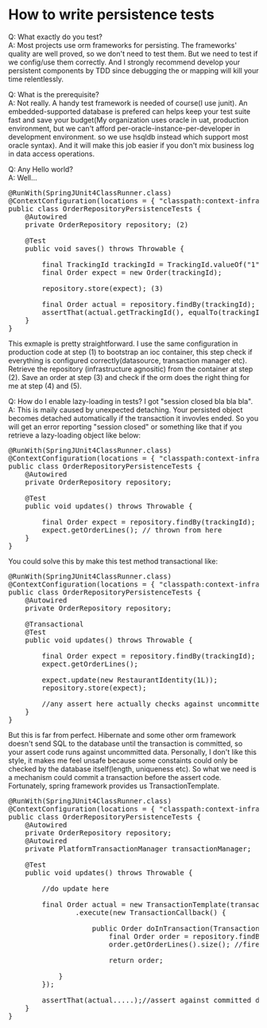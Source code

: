 How to write persistence tests
=======

Q: What exactly do you test?  
A: Most projects use orm frameworks for persisting. The frameworks' quality are well proved, so we don't need to test them. But we need to test if we config/use them correctly. And I strongly recommend develop your persistent components by TDD since debugging the or mapping will kill your time relentlessly.

Q: What is the prerequisite?  
A: Not really. A handy test framework is needed of course(I use junit). An embedded-supported database is prefered can helps keep your test suite fast and save your budget(My organization uses oracle in uat, production environment, but we can't afford per-oracle-instance-per-developer in development environment. so we use hsqldb instead which support most oracle syntax). And it will make this job easier if you don't mix business log in data access operations.

Q: Any Hello world?  
A: Well...

<pre>
@RunWith(SpringJUnit4ClassRunner.class)
@ContextConfiguration(locations = { "classpath:context-infrastructure-persistence.xml" }) (1)
public class OrderRepositoryPersistenceTests {
    @Autowired
    private OrderRepository repository; (2)

    @Test
    public void saves() throws Throwable {

        final TrackingId trackingId = TrackingId.valueOf("1");
        final Order expect = new Order(trackingId);

        repository.store(expect); (3)

        final Order actual = repository.findBy(trackingId); (4)
        assertThat(actual.getTrackingId(), equalTo(trackingId); (5)
    }
}
</pre>

This exmaple is pretty straightforward. I use the same configuration in production code at step (1) to bootstrap an ioc container, this step check if everything is configured correctly(datasource, transaction manager etc). Retrieve the repository (infrastructure agnositic) from the container at step (2). Save an order at step (3) and check if the orm does the right thing for me at step (4) and (5).

Q: How do I enable lazy-loading in tests? I got "session closed bla bla bla".
A: This is maily caused by unexpected detaching. Your persisted object becomes detached automatically if the transaction it invovles ended. So you will get an error reporting "session closed" or something like that if you retrieve a lazy-loading object like below:

<pre>
@RunWith(SpringJUnit4ClassRunner.class)
@ContextConfiguration(locations = { "classpath:context-infrastructure-persistence.xml" }) 
public class OrderRepositoryPersistenceTests {
    @Autowired
    private OrderRepository repository;

    @Test
    public void updates() throws Throwable {

        final Order expect = repository.findBy(trackingId); 
        expect.getOrderLines(); // thrown from here
    }
}
</pre>

You could solve this by make this test method transactional like:

<pre>
@RunWith(SpringJUnit4ClassRunner.class)
@ContextConfiguration(locations = { "classpath:context-infrastructure-persistence.xml" }) 
public class OrderRepositoryPersistenceTests {
    @Autowired
    private OrderRepository repository;
    
    @Transactional
    @Test
    public void updates() throws Throwable {

        final Order expect = repository.findBy(trackingId); 
        expect.getOrderLines(); 
        
        expect.update(new RestaurantIdentity(1L));
        repository.store(expect); 
        
        //any assert here actually checks against uncommitted data
    }
}
</pre>

But this is far from perfect. Hibernate and some other orm framework doesn't send SQL to the database until the transaction is committed, so your assert code runs against uncommitted data. Personally, I don't like this style, it makes me feel unsafe because some constaints could only be checked by the database itself(length, uniqueness etc). So what we need is a mechanism could commit a transaction before the assert code. Fortunately, spring framework provides us TransactionTemplate.

<pre>
@RunWith(SpringJUnit4ClassRunner.class)
@ContextConfiguration(locations = { "classpath:context-infrastructure-persistence.xml" }) 
public class OrderRepositoryPersistenceTests {
    @Autowired
    private OrderRepository repository;
    @Autowired
    private PlatformTransactionManager transactionManager;
    
    @Test
    public void updates() throws Throwable {
    
        //do update here
    
        final Order actual = new TransactionTemplate(transactionManager)
				.execute(new TransactionCallback<PendingOrder>() {

					public Order doInTransaction(TransactionStatus status) {
                        final Order order = repository.findBy(trackingId); 
                        order.getOrderLines().size(); //fire lazy-loading
        
                        return order;
        
            }
        });

        assertThat(actual.....);//assert against committed data
    }
}
</pre>

